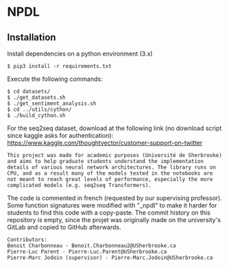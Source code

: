 # NPDL
## Installation
Install dependencies on a python environment (3.x)
```
$ pip3 install -r requirements.txt
```
Execute the following commands:
```
$ cd datasets/
$ ./get_datasets.sh
$ ./get_sentiment_analysis.sh
$ cd ../utils/cython/
$ ./build_cython.sh
```
For the seq2seq dataset, download at the following link (no download script since kaggle asks for authentication):
https://www.kaggle.com/thoughtvector/customer-support-on-twitter
```
This project was made for academic purposes (Université de Sherbrooke) and aims to help graduate students understand the implementation details of various neural network architectures. The library runs on CPU, and as a result many of the models tested in the notebooks are not meant to reach great levels of performance, especially the more complicated models (e.g. seq2seq Transformers).
```
The code is commented in french (requested by our supervising professor). Some function signatures were modified with "_npdl" to make it harder for students to find this code with a copy-paste. The commit history on this repository is empty, since the projet was originally made on the university's GitLab and copied to GitHub afterwards.
```
Contributors: 
Benoit Charbonneau - Benoit.Charbonneau2@USherbrooke.ca
Pierre-Luc Parent - Pierre-Luc.Parent@USherbrooke.ca
Pierre-Marc Jodoin (supervisor) - Pierre-Marc.Jodoin@USherbrooke.ca
